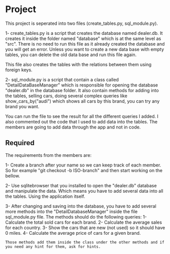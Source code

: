 # Project

This project is seperated into two files (create_tables.py, sql_module.py). 

1- create_tables.py is a script that creates the database named dealer.db. It creates it inside the folder named "database" which is at the same level as "src". There is no need to run this file as it already created the database and you will get an error. Unless you want to create a new data base with empty tables, you can delete the old data base and run this file again. 

This file also creates the tables with the relations between them using foreign keys.

2- sql_module.py is a script that contain a class called "DetailDataBaseManager" which is responsible for opening the database "dealer.db" in the database folder. It also contain methods for adding into the tables, selling cars, doing several complex queries like show_cars_by("audi") which shows all cars by this brand, you can try any brand you want. 

You can run the file to see the result for all the different queries I added.
I also commented out the code that I used to add data into the tables. The members are going to add data through the app and not in code.

## Required

The requirements from the members are:

1- Create a branch after your name so we can keep track of each member. So for example "git checkout -b ISO-branch" and then start working on the bellow.

2- Use sqlitebrowser that you installed to open the "dealer.db" database and manipulate the data. Which means you have to add several data into all the tables. Using the application itself. 

3- After changing and saving into the database, you have to add several more methods into the "DetailDatabaseManager" inside the file sql_module.py file.
The methods should do the following queries:
    1- Calculate the total sold cars for each brand.
    2- Calculate the average sales for each country.
    3- Show the cars that are new (not used) so it should have 0 miles.
    4- Calculate the average price of cars for a given brand. 

    Those methods add them inside the class under the other methods and if you need any hint for them, ask for hints.